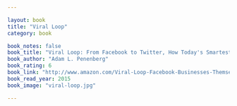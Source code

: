 ```yaml
---

layout: book
title: "Viral Loop"
category: book

book_notes: false
book_title: "Viral Loop: From Facebook to Twitter, How Today's Smartest Businesses Grow Themselves"
book_author: "Adam L. Penenberg"
book_rating: 6
book_link: "http://www.amazon.com/Viral-Loop-Facebook-Businesses-Themselves/dp/1401323499/"
book_read_year: 2015
book_image: "viral-loop.jpg"

---
```

